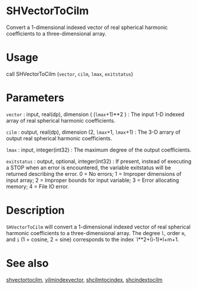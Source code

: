 # SHVectorToCilm

Convert a 1-dimensional indexed vector of real spherical harmonic coefficients to a three-dimensional array.

# Usage

call SHVectorToCilm (`vector`, `cilm`, `lmax`, `exitstatus`)

# Parameters

`vector` : input, real(dp), dimension ( (`lmax`+1)\*\*2 )
:   The input 1-D indexed array of real spherical harmonic coefficients.

`cilm` : output, real(dp), dimension (2, `lmax`+1, `lmax`+1)
:   The 3-D arrary of output real spherical harmonic coefficients.

`lmax` : input, integer(int32)
:   The maximum degree of the output coefficients.

`exitstatus` : output, optional, integer(int32)
:   If present, instead of executing a STOP when an error is encountered, the variable exitstatus will be returned describing the error. 0 = No errors; 1 = Improper dimensions of input array; 2 = Improper bounds for input variable; 3 = Error allocating memory; 4 = File IO error.

# Description

`SHVectorToCilm` will convert a 1-dimensional indexed vector of real spherical harmonic coefficients to a three-dimensional array.  The degree `l`, order `m`, and `i` (1 = cosine, 2 = sine) corresponds to the index `l**2+(i-1)*l+m+1.

# See also

[shvectortocilm](shvectortocilm.html), [yilmindexvector](yilmindexvector.html), [shcilmtocindex](shcilmtocindex.html), [shcindextocilm](shcindextocilm.html)

